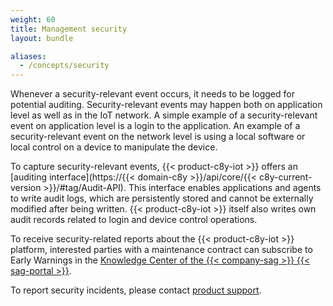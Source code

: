 ```yaml
---
weight: 60
title: Management security
layout: bundle

aliases:
  - /concepts/security
---
```


Whenever a security-relevant event occurs, it needs to be logged for potential auditing. Security-relevant events may happen both on application level as well as in the IoT network. A simple example of a security-relevant event on application level is a login to the application. An example of a security-relevant event on the network level is using a local software or local control on a device to manipulate the device.

To capture security-relevant events, {{< product-c8y-iot >}} offers an [auditing interface](https://{{< domain-c8y >}}/api/core/{{< c8y-current-version >}}/#tag/Audit-API). This interface enables applications and agents to write audit logs, which are persistently stored and cannot be externally modified after being written. {{< product-c8y-iot >}} itself also writes own audit records related to login and device control operations.

To receive security-related reports about the {{< product-c8y-iot >}} platform, interested parties with a maintenance contract can subscribe to Early Warnings in the [Knowledge Center of the {{< company-sag >}} {{< sag-portal >}}](https://empower.softwareag.com/KnowledgeCenter/EarlyWarningsCriticalAlerts/default.aspx).

To report security incidents, please contact [product support](/welcome/contacting-support).

